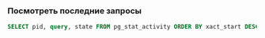 ### Посмотреть последние запросы

```sql
SELECT pid, query, state FROM pg_stat_activity ORDER BY xact_start DESC LIMIT 60;
```